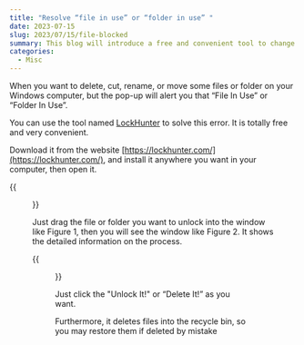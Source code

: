 ```yaml
---
title: "Resolve “file in use” or “folder in use” "
date: 2023-07-15
slug: 2023/07/15/file-blocked
summary: This blog will introduce a free and convenient tool to change files or folder used by something you do not know.
categories: 
  - Misc
---
```


When you want to delete, cut, rename, or move some files or folder on your Windows computer, but the pop-up will alert you that “File In Use” or “Folder In Use”.



You can use the tool named [LockHunter](https://lockhunter.com/) to solve this error. It is totally free and very convenient. 



Download it from the website [https://lockhunter.com/](https://lockhunter.com/), and install it anywhere you want in your computer, then open it.



{{<figure src="/contents/blog/20230715-1.png" caption="Figure 1">}}



Just drag the file or folder you want to unlock into the window like Figure 1, then you will see the window like Figure 2. It shows the detailed information on the process.



{{<figure src="/contents/blog/20230715-2.png" caption="Figure 2">}}



Just click the "Unlock It!" or “Delete It!” as you want. 



Furthermore, it deletes files into the recycle bin, so you may restore them if deleted by mistake